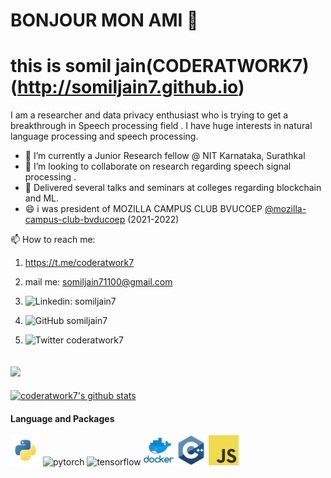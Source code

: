 # BONJOUR MON AMI 👋

# this is somil jain(CODERATWORK7) (http://somiljain7.github.io)
I am a researcher and data privacy enthusiast who is trying to get a breakthrough in Speech processing field . I have huge interests in natural language processing and speech processing. 
- 🔭 I’m currently a Junior Research fellow @ NIT Karnataka, Surathkal 
- 👯 I’m looking to collaborate on research regarding speech signal processing .
- 💬 Delivered several talks and seminars at colleges regarding blockchain and ML.
- 😄 i was president of MOZILLA CAMPUS CLUB BVUCOEP [@mozilla-campus-club-bvducoep](https://mozilla-campus-club-bvducoep.github.io/) (2021-2022)

📫 How to reach me:  
1) https://t.me/coderatwork7

2) mail me: somiljain71100@gmail.com

3) ![Linkedin: somiljain7](https://img.shields.io/badge/-somiljain7-blue?style=flat-square&logo=Linkedin&logoColor=white&link=https://www.linkedin.com/in/somil-jain7/)

4) ![GitHub somiljain7](https://img.shields.io/github/followers/somiljain7?label=follow&style=social)

5) ![Twitter coderatwork7](https://img.shields.io/twitter/follow/coderatwork7?style=social)


![](https://komarev.com/ghpvc/?username=somiljain7&color=green)
---

[![coderatwork7's github stats](https://github-readme-stats.vercel.app/api?username=somiljain7&count_private=true&show_icons=true&hide_border=true)](https://github.com/anuraghazra/github-readme-stats)




#### Language and Packages
<p>    <img height="48" src="https://raw.githubusercontent.com/github/explore/80688e429a7d4ef2fca1e82350fe8e3517d3494d/topics/python/python.png">
  <img src="https://www.vectorlogo.zone/logos/pytorch/pytorch-icon.svg" alt="pytorch" width="40" height="40"/> <img src="https://www.vectorlogo.zone/logos/tensorflow/tensorflow-icon.svg" alt="tensorflow" width="40" height="40"/>
  <img height="48" src="https://raw.githubusercontent.com/github/explore/80688e429a7d4ef2fca1e82350fe8e3517d3494d/topics/docker/docker.png">
  <img height="48" src="https://raw.githubusercontent.com/github/explore/80688e429a7d4ef2fca1e82350fe8e3517d3494d/topics/cpp/cpp.png">
  <img height="48" src="https://raw.githubusercontent.com/github/explore/80688e429a7d4ef2fca1e82350fe8e3517d3494d/topics/javascript/javascript.png">

</p>



